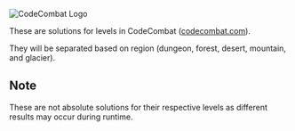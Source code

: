 ![CodeCombat Logo][]

These are solutions for levels in CodeCombat ([codecombat.com][]).

They will be separated based on region (dungeon, forest, desert, mountain, and glacier).

## Note 
These are not absolute solutions for their respective levels as different results may occur during runtime.

[codecombat.com]: http://www.codecombat.com/
[CodeCombat Logo]: https://codecombat.com/images/pages/base/logo.png
